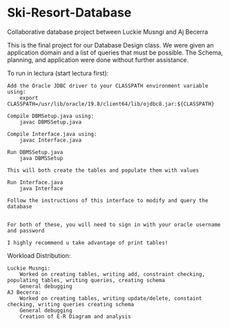 # Ski-Resort-Database
Collaborative database project between Luckie Musngi and Aj Becerra

This is the final project for our Database Design class.
We were given an application domain and a list of queries that must be possible.
The Schema, planning, and application were done without further assistance.

To run in lectura (start lectura first):

    Add the Oracle JDBC driver to your CLASSPATH environment variable using:
        export CLASSPATH=/usr/lib/oracle/19.8/client64/lib/ojdbc8.jar:${CLASSPATH}

    Compile DBMSetup.java using:
        javac DBMSSetup.java

    Compile Interface.java using:
        javac Interface.java
    
    Run DBMSSetup.java
        java DBMSSetup

    This will both create the tables and populate them with values

    Run Interface.java
        java Interface

    Follow the instructions of this interface to modify and query the database


    For both of these, you will need to sign in with your oracle username and password

    I highly recommend u take advantage of print tables!

Workload Distribution:
    
    Luckie Musngi:
        Worked on creating tables, writing add, constraint checking, populating tables, writing queries, creating schema
        General debugging
    AJ Becerra:
        Worked on creating tables, writing update/delete, constaint checking, writing queries creating schema
        General debugging
        Creation of E-R Diagram and analysis
